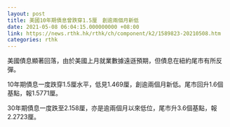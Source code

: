 ```yaml
---
layout: post
title: 美國10年期債息曾跌穿1.5厘　創逾兩個月新低
date: 2021-05-08 06:04:15.000000000 +08:00
link: https://news.rthk.hk/rthk/ch/component/k2/1589823-20210508.htm
categories: rthk
---
```


美國債息顯著回落，由於美國上月就業數據遠遜預期，但債息在紐約尾市有所反彈。

10年期債息一度跌穿1.5厘水平，低見1.469厘，創逾兩個月新低。尾市回升1.6個基點，報1.5771厘。

30年期債息一度跌至2.158厘，亦是逾兩個月以來低位，尾市升3.6個基點，報2.2723厘。
